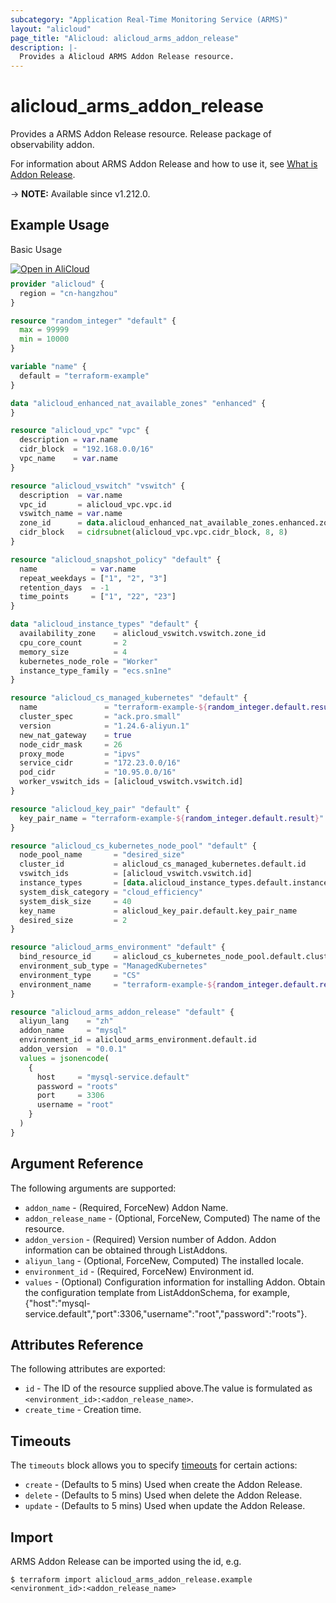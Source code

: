 ```yaml
---
subcategory: "Application Real-Time Monitoring Service (ARMS)"
layout: "alicloud"
page_title: "Alicloud: alicloud_arms_addon_release"
description: |-
  Provides a Alicloud ARMS Addon Release resource.
---
```


# alicloud_arms_addon_release

Provides a ARMS Addon Release resource. Release package of observability addon.

For information about ARMS Addon Release and how to use it, see [What is Addon Release](https://www.alibabacloud.com/help/en/arms/developer-reference/api-arms-2019-08-08-installaddon).

-> **NOTE:** Available since v1.212.0.

## Example Usage

Basic Usage

<div style="display: block;margin-bottom: 40px;"><div class="oics-button" style="float: right;position: absolute;margin-bottom: 10px;">
  <a href="https://api.aliyun.com/terraform?resource=alicloud_arms_addon_release&exampleId=2fd51354-9f62-72d2-fd2f-fe4dbe3fb92e86c56d77&activeTab=example&spm=docs.r.arms_addon_release.0.2fd513549f&intl_lang=EN_US" target="_blank">
    <img alt="Open in AliCloud" src="https://img.alicdn.com/imgextra/i1/O1CN01hjjqXv1uYUlY56FyX_!!6000000006049-55-tps-254-36.svg" style="max-height: 44px; max-width: 100%;">
  </a>
</div></div>

```terraform
provider "alicloud" {
  region = "cn-hangzhou"
}

resource "random_integer" "default" {
  max = 99999
  min = 10000
}

variable "name" {
  default = "terraform-example"
}

data "alicloud_enhanced_nat_available_zones" "enhanced" {
}

resource "alicloud_vpc" "vpc" {
  description = var.name
  cidr_block  = "192.168.0.0/16"
  vpc_name    = var.name
}

resource "alicloud_vswitch" "vswitch" {
  description  = var.name
  vpc_id       = alicloud_vpc.vpc.id
  vswitch_name = var.name
  zone_id      = data.alicloud_enhanced_nat_available_zones.enhanced.zones.0.zone_id
  cidr_block   = cidrsubnet(alicloud_vpc.vpc.cidr_block, 8, 8)
}

resource "alicloud_snapshot_policy" "default" {
  name            = var.name
  repeat_weekdays = ["1", "2", "3"]
  retention_days  = -1
  time_points     = ["1", "22", "23"]
}

data "alicloud_instance_types" "default" {
  availability_zone    = alicloud_vswitch.vswitch.zone_id
  cpu_core_count       = 2
  memory_size          = 4
  kubernetes_node_role = "Worker"
  instance_type_family = "ecs.sn1ne"
}

resource "alicloud_cs_managed_kubernetes" "default" {
  name               = "terraform-example-${random_integer.default.result}"
  cluster_spec       = "ack.pro.small"
  version            = "1.24.6-aliyun.1"
  new_nat_gateway    = true
  node_cidr_mask     = 26
  proxy_mode         = "ipvs"
  service_cidr       = "172.23.0.0/16"
  pod_cidr           = "10.95.0.0/16"
  worker_vswitch_ids = [alicloud_vswitch.vswitch.id]
}

resource "alicloud_key_pair" "default" {
  key_pair_name = "terraform-example-${random_integer.default.result}"
}

resource "alicloud_cs_kubernetes_node_pool" "default" {
  node_pool_name       = "desired_size"
  cluster_id           = alicloud_cs_managed_kubernetes.default.id
  vswitch_ids          = [alicloud_vswitch.vswitch.id]
  instance_types       = [data.alicloud_instance_types.default.instance_types.0.id]
  system_disk_category = "cloud_efficiency"
  system_disk_size     = 40
  key_name             = alicloud_key_pair.default.key_pair_name
  desired_size         = 2
}

resource "alicloud_arms_environment" "default" {
  bind_resource_id     = alicloud_cs_kubernetes_node_pool.default.cluster_id
  environment_sub_type = "ManagedKubernetes"
  environment_type     = "CS"
  environment_name     = "terraform-example-${random_integer.default.result}"
}

resource "alicloud_arms_addon_release" "default" {
  aliyun_lang    = "zh"
  addon_name     = "mysql"
  environment_id = alicloud_arms_environment.default.id
  addon_version  = "0.0.1"
  values = jsonencode(
    {
      host     = "mysql-service.default"
      password = "roots"
      port     = 3306
      username = "root"
    }
  )
}
```

## Argument Reference

The following arguments are supported:
* `addon_name` - (Required, ForceNew) Addon Name.
* `addon_release_name` - (Optional, ForceNew, Computed) The name of the resource.
* `addon_version` - (Required) Version number of Addon. Addon information can be obtained through ListAddons.
* `aliyun_lang` - (Optional, ForceNew, Computed) The installed locale.
* `environment_id` - (Required, ForceNew) Environment id.
* `values` - (Optional) Configuration information for installing Addon. Obtain the configuration template from ListAddonSchema, for example, {"host":"mysql-service.default","port":3306,"username":"root","password":"roots"}.

## Attributes Reference

The following attributes are exported:
* `id` - The ID of the resource supplied above.The value is formulated as `<environment_id>:<addon_release_name>`.
* `create_time` - Creation time.

## Timeouts

The `timeouts` block allows you to specify [timeouts](https://developer.hashicorp.com/terraform/language/resources/syntax#operation-timeouts) for certain actions:
* `create` - (Defaults to 5 mins) Used when create the Addon Release.
* `delete` - (Defaults to 5 mins) Used when delete the Addon Release.
* `update` - (Defaults to 5 mins) Used when update the Addon Release.

## Import

ARMS Addon Release can be imported using the id, e.g.

```shell
$ terraform import alicloud_arms_addon_release.example <environment_id>:<addon_release_name>
```
